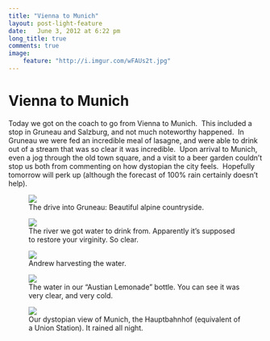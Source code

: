 ```yaml
---
title: "Vienna to Munich"
layout: post-light-feature
date:   June 3, 2012 at 6:22 pm
long_title: true
comments: true
image:
    feature: "http://i.imgur.com/wFAUs2t.jpg"
---
```

# Vienna to Munich

Today we got on the coach to go from Vienna to Munich.  This included a stop in Gruneau and Salzburg, and not much noteworthy happened.  In Gruneau we were fed an incredible meal of lasagne, and were able to drink out of a stream that was so clear it was incredible.  Upon arrival to Munich, even a jog through the old town square, and a visit to a beer garden couldn’t stop us both from commenting on how dystopian the city feels.  Hopefully tomorrow will perk up (although the forecast of 100% rain certainly doesn’t help).

<figure>
    <img src="http://i.imgur.com/I2uhwOv.jpg">
    <figcaption>The drive into Gruneau: Beautiful alpine countryside.</figcaption>
</figure>
<figure>
    <img src="http://i.imgur.com/OnHGvUN.jpg">
    <figcaption>The river we got water to drink from. Apparently it’s supposed to restore your virginity. So clear.</figcaption>
</figure>
<figure>
    <img src="http://i.imgur.com/273G7aI.jpg">
    <figcaption>Andrew harvesting the water.</figcaption>
</figure>
<figure>
    <img src="http://i.imgur.com/NjL45Px.jpg">
    <figcaption>The water in our “Austian Lemonade” bottle. You can see it was very clear, and very cold.</figcaption>
</figure>
<figure>
    <img src="http://i.imgur.com/bI26ssp.jpg">
    <figcaption>Our dystopian view of Munich, the Hauptbahnhof (equivalent of a Union Station). It rained all night.</figcaption>
</figure>

